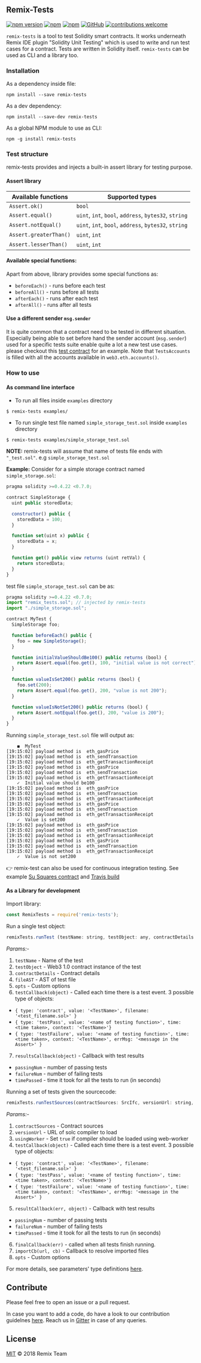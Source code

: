 ## Remix-Tests
[![npm version](https://badge.fury.io/js/remix-tests.svg)](https://www.npmjs.com/package/remix-tests)
[![npm](https://img.shields.io/npm/dt/remix-tests.svg?label=Total%20Downloads)](https://www.npmjs.com/package/remix-tests)
[![npm](https://img.shields.io/npm/dw/remix-tests.svg)](https://www.npmjs.com/package/remix-tests)
[![GitHub](https://img.shields.io/github/license/mashape/apistatus.svg)](https://github.com/ethereum/remix/tree/master/remix-tests)
[![contributions welcome](https://img.shields.io/badge/contributions-welcome-brightgreen.svg?style=flat)](https://github.com/ethereum/remix/issues)


`remix-tests` is a tool to test Solidity smart contracts. It works underneath Remix IDE plugin "Solidity Unit Testing" which is used to write and run test cases for a contract. Tests are written in Solidity itself. `remix-tests` can be used as CLI and a library too.

### Installation
As a dependency inside file:

`npm install --save remix-tests`

As a dev dependency:

`npm install --save-dev remix-tests`

As a global NPM module to use as CLI:

`npm -g install remix-tests`

### Test structure
remix-tests provides and injects a built-in assert library for testing purpose.

#### Assert library

| Available functions  | Supported types |
| ------------- | ------------- |
| `Assert.ok()`  | `bool`  |
| `Assert.equal()`  | `uint`, `int`, `bool`, `address`, `bytes32`, `string`  |
| `Assert.notEqual()` | `uint`, `int`, `bool`, `address`, `bytes32`, `string`  |
| `Assert.greaterThan()` | `uint`, `int` |
| `Assert.lesserThan()` | `uint`, `int` |

#### Available special functions:
Apart from above, library provides some special functions as:

* `beforeEach()` - runs before each test
* `beforeAll()` - runs before all tests
* `afterEach()` - runs after each test
* `afterAll()` - runs after all tests


#### Use a different sender `msg.sender`

It is quite common that a contract need to be tested in different situation.
Especially being able to set before hand the sender account (`msg.sender`) used for a specific tests suite enable quite a lot a new test use cases.
please checkout this [test contract](https://github.com/ethereum/remix/blob/master/remix-tests/tests/various_sender/sender_test.sol) for an example.
Note that `TestsAccounts` is filled with all the accounts available in `web3.eth.accounts()`.

### How to use

#### As command line interface

* To run all files inside `examples` directory
```
$ remix-tests examples/
``` 
* To run single test file named `simple_storage_test.sol` inside `examples` directory
```
$ remix-tests examples/simple_storage_test.sol
```
**NOTE:** remix-tests will assume that name of tests file ends with `"_test.sol"`. e.g `simple_storage_test.sol`


**Example:**
Consider for a simple storage contract named `simple_storage.sol`:

```Javascript
pragma solidity >=0.4.22 <0.7.0;

contract SimpleStorage {
  uint public storedData;

  constructor() public {
    storedData = 100;
  }

  function set(uint x) public {
    storedData = x;
  }

  function get() public view returns (uint retVal) {
    return storedData;
  }
}
```

test file `simple_storage_test.sol` can be as:


```Javascript
pragma solidity >=0.4.22 <0.7.0;
import "remix_tests.sol"; // injected by remix-tests
import "./simple_storage.sol";

contract MyTest {
  SimpleStorage foo;

  function beforeEach() public {
    foo = new SimpleStorage();
  }

  function initialValueShouldBe100() public returns (bool) {
    return Assert.equal(foo.get(), 100, "initial value is not correct");
  }

  function valueIsSet200() public returns (bool) {
    foo.set(200);
    return Assert.equal(foo.get(), 200, "value is not 200");
  }

  function valueIsNotSet200() public returns (bool) {
    return Assert.notEqual(foo.get(), 200, "value is 200");
  }
}
```

Running `simple_storage_test.sol` file will output as:

```
	◼  MyTest
[19:15:02] payload method is  eth_gasPrice
[19:15:02] payload method is  eth_sendTransaction
[19:15:02] payload method is  eth_getTransactionReceipt
[19:15:02] payload method is  eth_gasPrice
[19:15:02] payload method is  eth_sendTransaction
[19:15:02] payload method is  eth_getTransactionReceipt
	✓  Initial value should be100
[19:15:02] payload method is  eth_gasPrice
[19:15:02] payload method is  eth_sendTransaction
[19:15:02] payload method is  eth_getTransactionReceipt
[19:15:02] payload method is  eth_gasPrice
[19:15:02] payload method is  eth_sendTransaction
[19:15:02] payload method is  eth_getTransactionReceipt
	✓  Value is set200
[19:15:02] payload method is  eth_gasPrice
[19:15:02] payload method is  eth_sendTransaction
[19:15:02] payload method is  eth_getTransactionReceipt
[19:15:02] payload method is  eth_gasPrice
[19:15:02] payload method is  eth_sendTransaction
[19:15:02] payload method is  eth_getTransactionReceipt
	✓  Value is not set200
```

:point_right: remix-test can also be used for continuous integration testing. See example [Su Squares contract](https://github.com/su-squares/ethereum-contract/tree/e542f37d4f8f6c7b07d90a6554424268384a4186) and [Travis build](https://travis-ci.org/su-squares/ethereum-contract/builds/446186067) 

#### As a Library for development 

Import library:
```Javascript
const RemixTests = require('remix-tests');
```

Run a single test object:
```Javascript
remixTests.runTest (testName: string, testObject: any, contractDetails: CompiledContract, fileAST: AstNode, opts: Options, testCallback: TestCbInterface, resultsCallback: ResultCbInterface)
```
<em>Params:-</em>
1. `testName` - Name of the test
2. `testObject` -  Web3 1.0 contract instance of the test
3. `contractDetails` - Contract details
4. `fileAST` - AST of test file
5. `opts` - Custom options
6. `testCallback(object)` -  Called each time there is a test event. 3 possible type of objects:
* `{ type: 'contract', value: '<TestName>', filename: '<test_filename.sol>' }`
* `{ type: 'testPass', value: '<name of testing function>', time: <time taken>, context: '<TestName>'}`
* `{ type: 'testFailure', value: '<name of testing function>', time: <time taken>, context: '<TestName>', errMsg: '<message in the Assert>' }`

7. `resultsCallback(object)` - Callback with test results
* `passingNum` - number of passing tests
* `failureNum` - number of failing tests
* `timePassed` - time it took for all the tests to run (in seconds)

Running a set of tests given the sourcecode:
```Javascript
remixTests.runTestSources(contractSources: SrcIfc, versionUrl: string, usingWorker: boolean, testCallback: Function, resultCallback: Function, finalCallback: any, importFileCb: Function, opts: Options);
```
<em>Params:-</em>
1. `contractSources` - Contract sources
2. `versionUrl` - URL of solc compiler to load
3. `usingWorker` - Set `true` if compiler should be loaded using web-worker
4. `testCallback(object)` - Called each time there is a test event. 3 possible type of objects:
* `{ type: 'contract', value: '<TestName>', filename: '<test_filename.sol>' }`
* `{ type: 'testPass', value: '<name of testing function>', time: <time taken>, context: '<TestName>'}`
* `{ type: 'testFailure', value: '<name of testing function>', time: <time taken>, context: '<TestName>', errMsg: '<message in the Assert>' }`

5. `resultCallback(err, object)` -  Callback with test results
* `passingNum` - number of passing tests
* `failureNum` - number of failing tests
* `timePassed` - time it took for all the tests to run (in seconds)

6. `finalCallback(err)` - called when all tests finish running.
7. `importCb(url, cb)` - Callback to resolve imported files
8. `opts` - Custom options

For more details, see parameters' type definitions [here](https://github.com/ethereum/remix/blob/master/remix-tests/src/types.ts).

## Contribute

Please feel free to open an issue or a pull request. 

In case you want to add a code, do have a look to our contribution guidelnes [here](https://github.com/ethereum/remix/blob/master/CONTRIBUTING.md). Reach us in [Gitter](https://gitter.im/ethereum/remix) in case of any queries.

## License

[MIT](LICENSE.md) © 2018 Remix Team
